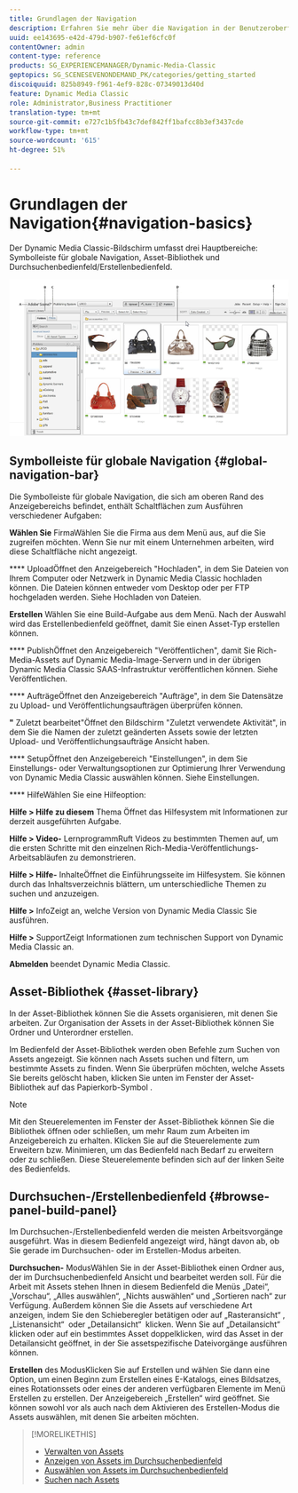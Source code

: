 ```yaml
---
title: Grundlagen der Navigation
description: Erfahren Sie mehr über die Navigation in der Benutzeroberfläche von Dynamic Media Classic.
uuid: ee143695-e42d-479d-b907-fe61ef6cfc0f
contentOwner: admin
content-type: reference
products: SG_EXPERIENCEMANAGER/Dynamic-Media-Classic
geptopics: SG_SCENESEVENONDEMAND_PK/categories/getting_started
discoiquuid: 825b8949-f961-4ef9-828c-07349013d40d
feature: Dynamic Media Classic
role: Administrator,Business Practitioner
translation-type: tm+mt
source-git-commit: e727c1b5fb43c7def842ff1bafcc8b3ef3437cde
workflow-type: tm+mt
source-wordcount: '615'
ht-degree: 51%

---
```



# Grundlagen der Navigation{#navigation-basics}

Der Dynamic Media Classic-Bildschirm umfasst drei Hauptbereiche: Symbolleiste für globale Navigation, Asset-Bibliothek und Durchsuchenbedienfeld/Erstellenbedienfeld.

![Grundlagen der Navigation](/help/assets/gs_navigation_basics_popup_popup.png)

## Symbolleiste für globale Navigation {#global-navigation-bar}

Die Symbolleiste für globale Navigation, die sich am oberen Rand des Anzeigebereichs befindet, enthält Schaltflächen zum Ausführen verschiedener Aufgaben:

**Wählen Sie** FirmaWählen Sie die Firma aus dem Menü aus, auf die Sie zugreifen möchten. Wenn Sie nur mit einem Unternehmen arbeiten, wird diese Schaltfläche nicht angezeigt.

**** UploadÖffnet den Anzeigebereich &quot;Hochladen&quot;, in dem Sie Dateien von Ihrem Computer oder Netzwerk in Dynamic Media Classic hochladen können. Die Dateien können entweder vom Desktop oder per FTP hochgeladen werden. Siehe Hochladen von Dateien.

**Erstellen** Wählen Sie eine Build-Aufgabe aus dem Menü. Nach der Auswahl wird das Erstellenbedienfeld geöffnet, damit Sie einen Asset-Typ erstellen können.

**** PublishÖffnet den Anzeigebereich &quot;Veröffentlichen&quot;, damit Sie Rich-Media-Assets auf Dynamic Media-Image-Servern und in der übrigen Dynamic Media Classic SAAS-Infrastruktur veröffentlichen können. Siehe Veröffentlichen.

**** AufträgeÖffnet den Anzeigebereich &quot;Aufträge&quot;, in dem Sie Datensätze zu Upload- und Veröffentlichungsaufträgen überprüfen können.

**&quot;** Zuletzt bearbeitet&quot;Öffnet den Bildschirm &quot;Zuletzt verwendete Aktivität&quot;, in dem Sie die Namen der zuletzt geänderten Assets sowie der letzten Upload- und Veröffentlichungsaufträge Ansicht haben.

**** SetupÖffnet den Anzeigebereich &quot;Einstellungen&quot;, in dem Sie Einstellungs- oder Verwaltungsoptionen zur Optimierung Ihrer Verwendung von Dynamic Media Classic auswählen können. Siehe Einstellungen.

**** HilfeWählen Sie eine Hilfeoption:

**Hilfe > Hilfe zu diesem** Thema Öffnet das Hilfesystem mit Informationen zur derzeit ausgeführten Aufgabe.

**Hilfe > Video-** LernprogrammRuft Videos zu bestimmten Themen auf, um die ersten Schritte mit den einzelnen Rich-Media-Veröffentlichungs-Arbeitsabläufen zu demonstrieren.

**Hilfe > Hilfe-** InhalteÖffnet die Einführungsseite im Hilfesystem. Sie können durch das Inhaltsverzeichnis blättern, um unterschiedliche Themen zu suchen und anzuzeigen.

**Hilfe >** InfoZeigt an, welche Version von Dynamic Media Classic Sie ausführen.

**Hilfe >** SupportZeigt Informationen zum technischen Support von Dynamic Media Classic an.

**Abmelden** beendet Dynamic Media Classic.

## Asset-Bibliothek {#asset-library}

In der Asset-Bibliothek können Sie die Assets organisieren, mit denen Sie arbeiten. Zur Organisation der Assets in der Asset-Bibliothek können Sie Ordner und Unterordner erstellen.

Im Bedienfeld der Asset-Bibliothek werden oben Befehle zum Suchen von Assets angezeigt. Sie können nach Assets suchen und filtern, um bestimmte Assets zu finden. Wenn Sie überprüfen möchten, welche Assets Sie bereits gelöscht haben, klicken Sie unten im Fenster der Asset-Bibliothek auf das Papierkorb-Symbol .

>[!NOTE]
>
>Mit den Steuerelementen im Fenster der Asset-Bibliothek können Sie die Bibliothek öffnen oder schließen, um mehr Raum zum Arbeiten im Anzeigebereich zu erhalten. Klicken Sie auf die Steuerelemente zum Erweitern bzw. Minimieren, um das Bedienfeld nach Bedarf zu erweitern oder zu schließen. Diese Steuerelemente befinden sich auf der linken Seite des Bedienfelds.

## Durchsuchen-/Erstellenbedienfeld {#browse-panel-build-panel}

Im Durchsuchen-/Erstellenbedienfeld werden die meisten Arbeitsvorgänge ausgeführt. Was in diesem Bedienfeld angezeigt wird, hängt davon ab, ob Sie gerade im Durchsuchen- oder im Erstellen-Modus arbeiten.

**Durchsuchen-** ModusWählen Sie in der Asset-Bibliothek einen Ordner aus, der im Durchsuchenbedienfeld Ansicht und bearbeitet werden soll. Für die Arbeit mit Assets stehen Ihnen in diesem Bedienfeld die Menüs „Datei“, „Vorschau“, „Alles auswählen“, „Nichts auswählen“ und „Sortieren nach“ zur Verfügung. Außerdem können Sie die Assets auf verschiedene Art anzeigen, indem Sie den Schieberegler betätigen oder auf „Rasteransicht“ , „Listenansicht“  oder „Detailansicht“  klicken. Wenn Sie auf „Detailansicht“ klicken oder auf ein bestimmtes Asset doppelklicken, wird das Asset in der Detailansicht geöffnet, in der Sie assetspezifische Dateivorgänge ausführen können.

**Erstellen** des ModusKlicken Sie auf Erstellen und wählen Sie dann eine Option, um einen Beginn zum Erstellen eines E-Katalogs, eines Bildsatzes, eines Rotationssets oder eines der anderen verfügbaren Elemente im Menü Erstellen zu erstellen. Der Anzeigebereich „Erstellen“ wird geöffnet. Sie können sowohl vor als auch nach dem Aktivieren des Erstellen-Modus die Assets auswählen, mit denen Sie arbeiten möchten.

>[!MORELIKETHIS]
>
>* [Verwalten von Assets](about-managing-assets.md)
>* [Anzeigen von Assets im Durchsuchenbedienfeld](viewing-assets-browse-panel.md#viewing_assets_in_the_browse_panel)
>* [Auswählen von Assets im Durchsuchenbedienfeld](selecting-assets-browse-panel.md#selecting_assets_in_the_browse_panel)
>* [Suchen nach Assets](searching-assets.md#searching_assets)


